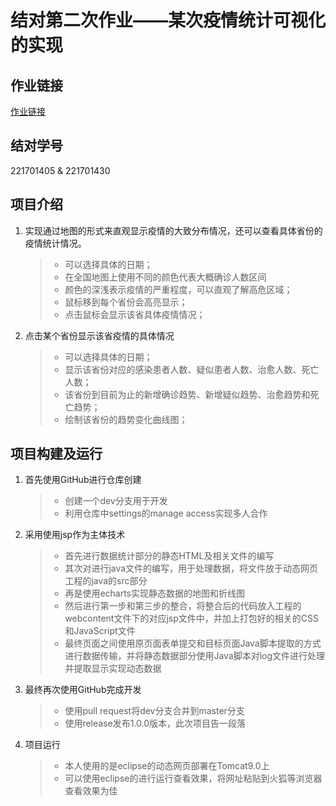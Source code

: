 # 结对第二次作业——某次疫情统计可视化的实现

## 作业链接
[作业链接](https://edu.cnblogs.com/campus/fzu/2020SPRINGS/homework/10460)

## 结对学号
221701405 & 221701430

## 项目介绍

1. 实现通过地图的形式来直观显示疫情的大致分布情况，还可以查看具体省份的疫情统计情况。
    > * 可以选择具体的日期；
    > * 在全国地图上使用不同的颜色代表大概确诊人数区间
    > * 颜色的深浅表示疫情的严重程度，可以直观了解高危区域；
    > * 鼠标移到每个省份会高亮显示；
    > * 点击鼠标会显示该省具体疫情情况；

2. 点击某个省份显示该省疫情的具体情况
    > * 可以选择具体的日期；
    > * 显示该省份对应的感染患者人数、疑似患者人数、治愈人数、死亡人数；
    > * 该省份到目前为止的新增确诊趋势、新增疑似趋势、治愈趋势和死亡趋势；
    > * 绘制该省份的趋势变化曲线图；



## 项目构建及运行

1. 首先使用GitHub进行仓库创建
    > * 创建一个dev分支用于开发
    > * 利用仓库中settings的manage access实现多人合作

2. 采用使用jsp作为主体技术
    > * 首先进行数据统计部分的静态HTML及相关文件的编写
    > * 其次对进行java文件的编写，用于处理数据，将文件放于动态网页工程的java的src部分
    > * 再是使用echarts实现静态数据的地图和折线图
    > * 然后进行第一步和第三步的整合，将整合后的代码放入工程的webcontent文件下的对应jsp文件中，并加上打包好的相关的CSS和JavaScript文件
    > * 最终页面之间使用原页面表单提交和目标页面Java脚本提取的方式进行数据传输，并将静态数据部分使用Java脚本对log文件进行处理并提取显示实现动态数据

3. 最终再次使用GitHub完成开发
    > * 使用pull request将dev分支合并到master分支
    > * 使用release发布1.0.0版本，此次项目告一段落

4. 项目运行
    > * 本人使用的是eclipse的动态网页部署在Tomcat9.0上
    > * 可以使用eclipse的进行运行查看效果，将网址粘贴到火狐等浏览器查看效果为佳